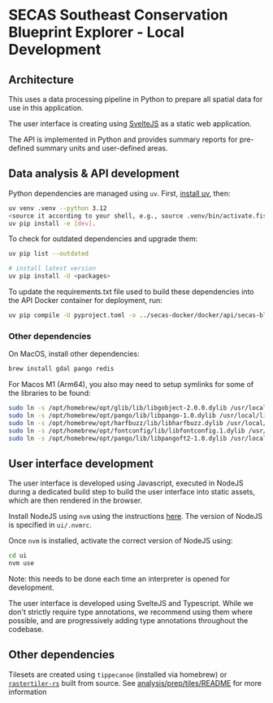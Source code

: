 # SECAS Southeast Conservation Blueprint Explorer - Local Development

## Architecture

This uses a data processing pipeline in Python to prepare all spatial data for use in this application.

The user interface is creating using [SvelteJS](https://svelte.dev/) as a static web application.

The API is implemented in Python and provides summary reports for pre-defined summary units and user-defined areas.

## Data analysis & API development

Python dependencies are managed using `uv`. First,
[install uv](https://docs.astral.sh/uv/), then:

```bash
uv venv .venv --python 3.12
<source it according to your shell, e.g., source .venv/bin/activate.fish>
uv pip install -e [dev].
```

To check for outdated dependencies and upgrade them:

```bash
uv pip list --outdated

# install latest version
uv pip install -U <packages>
```

To update the requirements.txt file used to build these dependencies into the API
Docker container for deployment, run:

```bash
uv pip compile -U pyproject.toml -o ../secas-docker/docker/api/secas-blueprint-requirements.txt
```

### Other dependencies

On MacOS, install other dependencies:


```bash
brew install gdal pango redis
```


For Macos M1 (Arm64), you also may need to setup symlinks for some of the libraries
to be found:

```bash
sudo ln -s /opt/homebrew/opt/glib/lib/libgobject-2.0.0.dylib /usr/local/lib/gobject-2.0
sudo ln -s /opt/homebrew/opt/pango/lib/libpango-1.0.dylib /usr/local/lib/pango-1.0
sudo ln -s /opt/homebrew/opt/harfbuzz/lib/libharfbuzz.dylib /usr/local/lib/harfbuzz
sudo ln -s /opt/homebrew/opt/fontconfig/lib/libfontconfig.1.dylib /usr/local/lib/fontconfig-1
sudo ln -s /opt/homebrew/opt/pango/lib/libpangoft2-1.0.dylib /usr/local/lib/pangoft2-1.0
```


## User interface development

The user interface is developed using Javascript, executed in NodeJS during a
dedicated build step to build the user interface into static assets, which are
then rendered in the browser.

Install NodeJS using `nvm` using the instructions [here](https://github.com/nvm-sh/nvm).
The version of NodeJS is specified in `ui/.nvmrc`.

Once `nvm` is installed, activate the correct version of NodeJS using:

```bash
cd ui
nvm use
```

Note: this needs to be done each time an interpreter is opened for development.

The user interface is developed using SvelteJS and Typescript.  While we don't
strictly require type annotations, we recommend using them where possible, and are
progressively adding type annotations throughout the codebase.


## Other dependencies

Tilesets are created using `tippecanoe` (installed via homebrew) or
[`rastertiler-rs`](https://github.com/brendan-ward/rastertiler-rs) built from
source. See [analysis/prep/tiles/README](./analysis/prep/tiles/README.md) for more information

